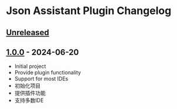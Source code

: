 # Json Assistant Plugin Changelog

## [Unreleased]

## [1.0.0] - 2024-06-20

- Initial project
- Provide plugin functionality
- Support for most IDEs
- 初始化项目
- 提供插件功能
- 支持多数IDE





[Unreleased]: https://github.com/JetBrains/intellij-platform-plugin-template/compare/v1.4.0...HEAD
[1.0.0]: https://github.com/JetBrains/intellij-platform-plugin-template/compare/v0.10.1...v1.0.0
